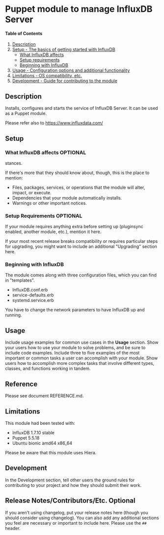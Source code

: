# Puppet module to manage InfluxDB Server

#### Table of Contents

1. [Description](#description)
2. [Setup - The basics of getting started with InfluxDB](#setup)
    * [What InfluxDB affects](#what-InfluxDB-affects)
    * [Setup requirements](#setup-requirements)
    * [Beginning with InfluxDB](#beginning-with-InfluxDB)
3. [Usage - Configuration options and additional functionality](#usage)
4. [Limitations - OS compatibility, etc.](#limitations)
5. [Development - Guide for contributing to the module](#development)

## Description

Installs, configures and starts the service of InfluxDB Server.
It can be used as a Puppet module.

Please refer also to https://www.influxdata.com/

## Setup

### What InfluxDB affects **OPTIONAL**

stances.

If there's more that they should know about, though, this is the place to mention:

* Files, packages, services, or operations that the module will alter, impact, or execute.
* Dependencies that your module automatically installs.
* Warnings or other important notices.

### Setup Requirements **OPTIONAL**

If your module requires anything extra before setting up (pluginsync enabled, another module, etc.), mention it here.

If your most recent release breaks compatibility or requires particular steps for upgrading, you might want to include an additional "Upgrading" section here.

### Beginning with InfluxDB

The module comes along with three configuration files, which you can find in "templates".

- InfluxDB.conf.erb
- service-defaults.erb
- systemd.service.erb

You have to change the network parameters to have InfluxDB up and running.

## Usage

Include usage examples for common use cases in the **Usage** section. Show your users how to use your module to solve problems, and be sure to include code examples. Include three to five examples of the most important or common tasks a user can accomplish with your module. Show users how to accomplish more complex tasks that involve different types, classes, and functions working in tandem.

## Reference

Please see document REFERENCE.md.


## Limitations

This module had been tested with:

- InfluxDB 1.7.10 stable
- Puppet 5.5.18
- Ubuntu bionic amd64 x86_64

Please be aware that this module uses Hiera.

## Development

In the Development section, tell other users the ground rules for contributing to your project and how they should submit their work.

## Release Notes/Contributors/Etc. **Optional**

If you aren't using changelog, put your release notes here (though you should consider using changelog). You can also add any additional sections you feel are necessary or important to include here. Please use the `## ` header.
